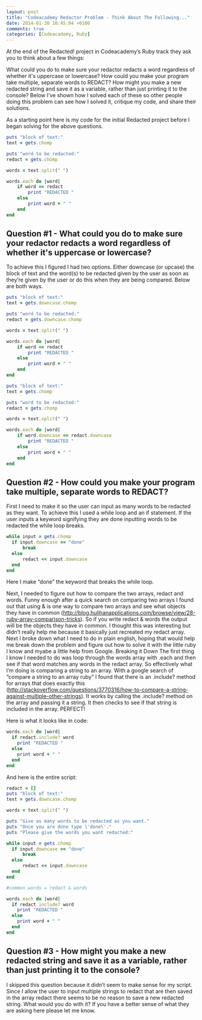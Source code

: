 ```yaml
---
layout: post
title: "Codeacademy Redactor Problem - Think About The Following..."
date: 2014-01-30 10:45:04 +0100
comments: true
categories: [Codeacademy, Ruby]
---
```

At the end of the Redacted! project in Codeacademy’s Ruby track they ask you to think about a few things:

What could you do to make sure your redactor redacts a word regardless of whether it's uppercase or lowercase?
How could you make your program take multiple, separate words to REDACT?
How might you make a new redacted string and save it as a variable, rather than just printing it to the console?
Below I’ve shown how I solved each of these so other people doing this problem can see how I solved it, critique my code, and share their solutions. 
<!-- more -->


As a starting point here is my code for the initial Redacted project before I began solving for the above questions.


``` ruby  Original code:
puts "block of text:"
text = gets.chomp

puts "word to be redacted:"
redact = gets.chomp

words = text.split(" ")

words.each do |word|
    if word == redact 
        print "REDACTED "
    else
        print word + " " 
    end
end 
```

<h2>Question #1 - What could you do to make sure your redactor redacts a word regardless of whether it's uppercase or lowercase?</h2>

To achieve this I figured I had two options.  Either downcase (or upcase) the block of text and the word(s) to be redacted given by the user as soon as they’re given by the user or do this when they are being compared.  Below are both ways.

``` ruby When given by user:
puts "block of text:"
text = gets.downcase.chomp

puts "word to be redacted:"
redact = gets.downcase.chomp

words = text.split(" ")

words.each do |word|
    if word == redact 
        print "REDACTED "
    else
        print word + " " 
    end
end 
```




``` ruby When comparing:
puts "block of text:"
text = gets.chomp

puts "word to be redacted:"
redact = gets.chomp

words = text.split(" ")

words.each do |word|
    if word.downcase == redact.downcase 
        print "REDACTED "
    else
        print word + " " 
    end
end 
```

<h2>Question #2 - How could you make your program take multiple, separate words to REDACT?</h2>

First I need to make it so the user can input as many words to be redacted as they want.  To achieve this I used a while loop and an if statement.  If the user inputs a keyword signifying they are done inputting words to be redacted the while loop breaks.  

``` ruby
while input = gets.chomp
  if input.downcase == "done"
      break 
  else 
      redact << input.downcase
  end 
end 
```

Here I make “done” the keyword that breaks the while loop.


Next, I needed to figure out how to compare the two arrays, redact and words.  Funny enough after a quick search on comparing two arrays I found out that using & is one way to compare two arrays and see what objects they have in common (http://blog.hulihanapplications.com/browse/view/28-ruby-array-comparison-tricks).  So if you write redact & words the output will be the objects they have in common.  I thought this was interesting but didn’t really help me because it basically just recreated my redact array. 
Next I broke down what I need to do in plain english, hoping that would help me break down the problem and figure out how to solve it with the little ruby I know and myabe a little help from Google.
Breaking it Down
The first thing I know I needed to do was loop through the words array with .each and then see if that word matches any words in the redact array.  So effectively what I’m doing is comparing a string to an array.  With a google search of “compare a string to an array ruby” I found that there is an .include? method for arrays that does exactly this (http://stackoverflow.com/questions/3770316/how-to-compare-a-string-against-multiple-other-strings).  It works by calling the .include? method on the array and passing it a string. It then checks to see if that string is included in the array.  PERFECT!

Here is what it looks like in code:

``` ruby
words.each do |word|
  if redact.include? word
    print "REDACTED "
  else
    print word + " "
  end
end
```

And here is the entire script:

``` ruby
redact = []
puts "block of text:"
text = gets.downcase.chomp

words = text.split(" ")

puts "Give as many words to be redacted as you want."
puts "Once you are done type \'done\'."
puts "Please give the words you want redacted:"

while input = gets.chomp
  if input.downcase == "done"
      break 
  else 
      redact << input.downcase
  end 
end 

#common_words = redact & words

words.each do |word|
  if redact.include? word
    print "REDACTED "
  else
    print word + " "
  end
end
```

<h2>Question #3 - How might you make a new redacted string and save it as a variable, rather than just printing it to the console?</h2>

I skipped this question because it didn’t seem to make sense for my script.  Since I allow the user to input multiple strings to redact that are then saved in the array redact there seems to be no reason to save a new redacted string.  What would you do with it?
If you have a better sense of what they are asking here please let me know.